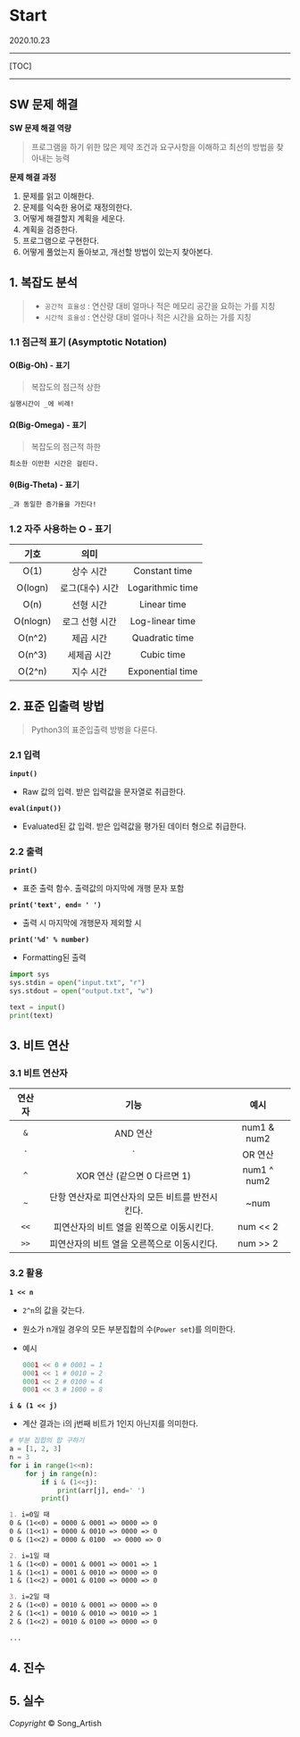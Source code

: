 # Start

2020.10.23

---

[TOC]

---



## SW 문제 해결

**SW 문제 해결 역량**

> 프로그램을 하기 위한 많은 제약 조건과 요구사항을 이해하고 최선의 방법을 찾아내는 능력

**문제 해결 과정**

1. 문제를 읽고 이해한다.
2. 문제를 익숙한 용어로 재정의한다.
3. 어떻게 해결할지 계획을 세운다.
4. 계획을 검증한다.
5. 프로그램으로 구현한다.
6. 어떻게 풀었는지 돌아보고, 개선할 방법이 있는지 찾아본다.



## 1. 복잡도 분석

> - `공간적 효율성` : 연산량 대비 얼마나 적은 메모리 공간을 요하는 가를 지칭
> - `시간적 효율성` : 연산량 대비 얼마나 적은 시간을 요하는 가를 지칭

### 1.1 점근적 표기 (Asymptotic Notation)

#### O(Big-Oh) - 표기

> 복잡도의 점근적 상한

```markdown
실행시간이 _에 비례!
```

#### Ω(Big-Omega) - 표기

> 복잡도의 점근적 하한

```markdown
최소한 이만한 시간은 걸린다.
```

#### θ(Big-Theta) - 표기

```markdown
_과 동일한 증가율을 가진다!
```



### 1.2 자주 사용하는 O - 표기

|   기호   |      의미       |                  |
| :------: | :-------------: | :--------------: |
|   O(1)   |    상수 시간    |  Constant time   |
| O(logn)  | 로그(대수) 시간 | Logarithmic time |
|   O(n)   |    선형 시간    |   Linear time    |
| O(nlogn) | 로그 선형 시간  | Log-linear time  |
|  O(n^2)  |    제곱 시간    |  Quadratic time  |
|  O(n^3)  |   세제곱 시간   |    Cubic time    |
|  O(2^n)  |    지수 시간    | Exponential time |



## 2. 표준 입출력 방법

> Python3의 표준입출력 방벙을 다룬다.

### 2.1 입력

**`input()`**

- Raw 값의 입력. 받은 입력값을 문자열로 취급한다.

**`eval(input())`**

- Evaluated된 값 입력. 받은 입력값을 평가된 데이터 형으로 취급한다.



### 2.2 출력

**`print()`**

- 표준 출력 함수. 출력값의 마지막에 개행 문자 포함

**`print('text', end= ' ')`**

- 출력 시 마지막에 개행문자 제외할 시

**`print('%d' % number)`**

- Formatting된 출력



```python
import sys
sys.stdin = open("input.txt", "r")
sys.stdout = open("output.txt", "w")

text = input()
print(text)
```



## 3. 비트 연산

### 3.1 비트 연산자

| 연산자 |                       기능                       |     예시     |
| :----: | :----------------------------------------------: | :----------: |
|  `&`   |                     AND 연산                     | num1 & num2  |
|  `|`   |                     OR 연산                      | num1 \| num2 |
|  `^`   |           XOR 연산 (같으면 0 다르면 1)           | num1 ^ num2  |
|  `~`   | 단항 연산자로 피연산자의 모든 비트를 반전시킨다. |     ~num     |
|  `<<`  |    피연산자의 비트 열을 왼쪽으로 이동시킨다.     |   num << 2   |
|  `>>`  |   피연산자의 비트 열을 오른쪽으로 이동시킨다.    |   num >> 2   |



### 3.2 활용

**`1 << n`**

- `2^n`의 값을 갖는다.

- 원소가 n개일 경우의 모든 부분집합의 수(`Power set`)를 의미한다.

- 예시

  ```python
  0001 << 0	# 0001 = 1
  0001 << 1	# 0010 = 2
  0001 << 2	# 0100 = 4
  0001 << 3	# 1000 = 8
  ```

  

**`i & (1 << j)`**

- 계산 결과는 i의 j번째 비트가 1인지 아닌지를 의미한다.

```python
# 부분 집합의 합 구하기
a = [1, 2, 3]
n = 3
for i in range(1<<n):
    for j in range(n):
        if i & (1<<j):
            print(arr[j], end=' ')
        print()
```

```markdown
1. i=0일 때
0 & (1<<0) = 0000 & 0001 => 0000 => 0
0 & (1<<1) = 0000 & 0010 => 0000 => 0
0 & (1<<2) = 0000 & 0100  => 0000 => 0

2. i=1일 때
1 & (1<<0) = 0001 & 0001 => 0001 => 1
1 & (1<<1) = 0001 & 0010 => 0000 => 0
1 & (1<<2) = 0001 & 0100 => 0000 => 0

3. i=2일 때
2 & (1<<0) = 0010 & 0001 => 0000 => 0
2 & (1<<1) = 0010 & 0010 => 0010 => 1
2 & (1<<2) = 0010 & 0100 => 0000 => 0

...
```



## 4. 진수



## 5. 실수





*Copyright* © Song_Artish